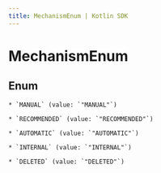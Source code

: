 ```yaml
---
title: MechanismEnum | Kotlin SDK
---
```




# MechanismEnum

## Enum


    * `MANUAL` (value: `"MANUAL"`)

    * `RECOMMENDED` (value: `"RECOMMENDED"`)

    * `AUTOMATIC` (value: `"AUTOMATIC"`)

    * `INTERNAL` (value: `"INTERNAL"`)

    * `DELETED` (value: `"DELETED"`)




